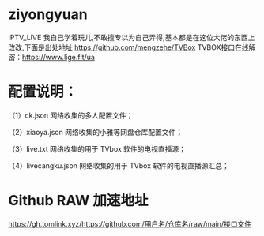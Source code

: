 # ziyongyuan
IPTV_LIVE
我自己学着玩儿,不敢擅专以为自己弄得,基本都是在这位大佬的东西上改改,下面是出处地址
https://github.com/mengzehe/TVBox
TVBOX接口在线解密：https://www.lige.fit/ua

# 配置说明：
（1）ck.json 网络收集的多人配置文件；

（2）xiaoya.json 网络收集的小雅等网盘仓库配置文件；

（3）live.txt 网络收集的用于 TVbox 软件的电视直播源；

（4）livecangku.json 网络收集的用于 TVbox 软件的电视直播源汇总；
# Github RAW 加速地址
https://gh.tomlink.xyz/https://github.com/用户名/仓库名/raw/main/接口文件

